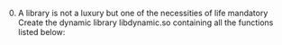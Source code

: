 0. A library is not a luxury but one of the necessities of life
mandatory
Create the dynamic library libdynamic.so containing all the functions listed below:
